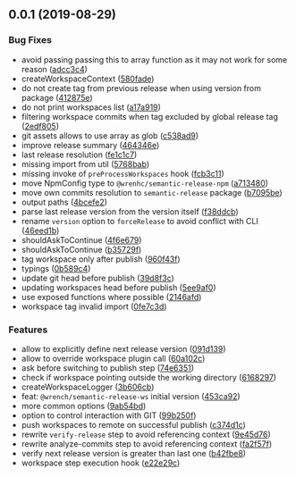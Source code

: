 ## 0.0.1 (2019-08-29)


### Bug Fixes

* avoid passing passing this to array function as it may not work for some reason ([adcc3c4](https://github.com/gavar/wrench/commit/adcc3c4))
* createWorkspaceContext ([580fade](https://github.com/gavar/wrench/commit/580fade))
* do not create tag from previous release when using version from package ([412875e](https://github.com/gavar/wrench/commit/412875e))
* do not print workspaces list ([a17a919](https://github.com/gavar/wrench/commit/a17a919))
* filtering workspace commits when tag excluded by global release tag ([2edf805](https://github.com/gavar/wrench/commit/2edf805))
* git assets allows to use array as glob ([c538ad9](https://github.com/gavar/wrench/commit/c538ad9))
* improve release summary ([464346e](https://github.com/gavar/wrench/commit/464346e))
* last release resolution ([fe1c1c7](https://github.com/gavar/wrench/commit/fe1c1c7))
* missing import from util ([5768bab](https://github.com/gavar/wrench/commit/5768bab))
* missing invoke of `preProcessWorkspaces` hook ([fcb3c11](https://github.com/gavar/wrench/commit/fcb3c11))
* move NpmConfig type to `@wrenhc/semantic-release-npm` ([a713480](https://github.com/gavar/wrench/commit/a713480))
* move own commits resolution to `semantic-release` package ([b7095be](https://github.com/gavar/wrench/commit/b7095be))
* output paths ([4bcefe2](https://github.com/gavar/wrench/commit/4bcefe2))
* parse last release version from the version itself ([f38ddcb](https://github.com/gavar/wrench/commit/f38ddcb))
* rename `version` option to `forceRelease` to avoid conflict with CLI ([46eed1b](https://github.com/gavar/wrench/commit/46eed1b))
* shouldAskToContinue ([4f6e679](https://github.com/gavar/wrench/commit/4f6e679))
* shouldAskToContinue ([b35729f](https://github.com/gavar/wrench/commit/b35729f))
* tag workspace only after publish ([960f43f](https://github.com/gavar/wrench/commit/960f43f))
* typings ([0b589c4](https://github.com/gavar/wrench/commit/0b589c4))
* update git head before publish ([39d8f3c](https://github.com/gavar/wrench/commit/39d8f3c))
* updating workspaces head before publish ([5ee9af0](https://github.com/gavar/wrench/commit/5ee9af0))
* use exposed functions where possible ([2146afd](https://github.com/gavar/wrench/commit/2146afd))
* workspace tag invalid import ([0fe7c3d](https://github.com/gavar/wrench/commit/0fe7c3d))


### Features

* allow to explicitly define next release version ([091d139](https://github.com/gavar/wrench/commit/091d139))
* allow to override workspace plugin call ([60a102c](https://github.com/gavar/wrench/commit/60a102c))
* ask before switching to publish step ([74e6351](https://github.com/gavar/wrench/commit/74e6351))
* check if workspace pointing outside the working directory ([6168297](https://github.com/gavar/wrench/commit/6168297))
* createWorkspaceLogger ([3b606cb](https://github.com/gavar/wrench/commit/3b606cb))
* feat: `@wrench/semantic-release-ws` initial version ([453ca92](https://github.com/gavar/wrench/commit/453ca92))
* more common options ([9ab54bd](https://github.com/gavar/wrench/commit/9ab54bd))
* option to control interaction with GIT ([99b250f](https://github.com/gavar/wrench/commit/99b250f))
* push workspaces to remote on successful publish ([c374d1c](https://github.com/gavar/wrench/commit/c374d1c))
* rewrite `verify-release` step to avoid referencing context ([9e45d76](https://github.com/gavar/wrench/commit/9e45d76))
* rewrite analyze-commits step to avoid referencing context ([fa2f57f](https://github.com/gavar/wrench/commit/fa2f57f))
* verify next release version is greater than last one ([b42fbe8](https://github.com/gavar/wrench/commit/b42fbe8))
* workspace step execution hook ([e22e29c](https://github.com/gavar/wrench/commit/e22e29c))
